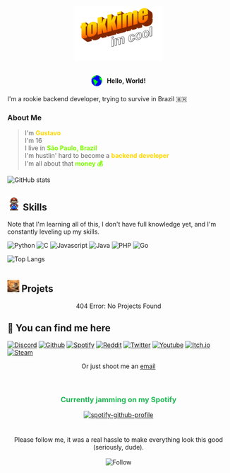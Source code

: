 
<p align="center">
  <img src="images/tokkime.png" width="200">
</p>

<br>

<div style="display: flex; justify-content: center; align-items: center; margin-bottom: 20px;">
  <img src="images/Earth.gif" width="25px" style="margin-right: 10px;">
  <span><b>Hello, World!</b></span>
</div>



I'm a rookie backend developer, trying to survive in Brazil 🇧🇷

### About Me

>I'm <span style="color: #FFD700;"><b>Gustavo</b></span><br>
>I'm 16<br>
>I live in <span style="color: #7CFC00;"><b>São Paulo, Brazil</b></span><br>
>I'm hustlin' hard to become a <span style="color: #FFD700;"><b>backend developer</b></span><br>
>I'm all about that <span style="color: #7CFC00;"><b>money 💰</b></span>



![GitHub stats](https://github-readme-stats.vercel.app/api?username=tokkime&show_icons=true&hide_border=true&theme=dark)

## <img src="images/Mario_Hello_Big.gif" width="30px"> Skills
Note that I'm learning all of this, I don't have full knowledge yet, and I'm constantly leveling up my skills.

![Python](https://img.shields.io/badge/Python-3776AB?style=for-the-badge&logo=python&logoColor=white)
![C](https://img.shields.io/badge/C-00599C?style=for-the-badge&logo=c&logoColor=white)
![Javascript](https://img.shields.io/badge/JavaScript-F7DF1E?style=for-the-badge&logo=javascript&logoColor=black)
![Java](https://img.shields.io/badge/Java-ED8B00?style=for-the-badge&logo=openjdk&logoColor=white)
![PHP](https://img.shields.io/badge/PHP-777BB4?style=for-the-badge&logo=php&logoColor=white)
![Go](https://img.shields.io/badge/Go-00ADD8?style=for-the-badge&logo=go&logoColor=white)

![Top Langs](https://github-readme-stats.vercel.app/api/top-langs/?username=tokkime&theme=dark&hide_border=true)

#

## <img src="images/Cat.gif" width="27px"> Projets

<div align="center">404 Error: No Projects Found</div>



## 📍 You can find me here

[![Discord](https://img.shields.io/badge/Discord-7289DA?style=for-the-badge&logo=discord&logoColor=white)](https://discord.gg/wV2xXm3ZcB)
[![Github](https://img.shields.io/badge/GitHub-100000?style=for-the-badge&logo=github&logoColor=white)](https://github.com/tokkime)
[![Spotify](https://img.shields.io/badge/Spotify-1ED760?&style=for-the-badge&logo=spotify&logoColor=white)](https://open.spotify.com/user/31535nzkr26cnpdl24ekm3xycfpq)
[![Reddit](https://img.shields.io/badge/Reddit-FF4500?style=for-the-badge&logo=reddit&logoColor=white)](https://www.reddit.com/user/twkkime)
[![Twitter](https://img.shields.io/badge/Twitter-1DA1F2?style=for-the-badge&logo=twitter&logoColor=white)](https://twitter.com/tokkime197046)
[![Youtube](https://img.shields.io/badge/YouTube-FF0000?style=for-the-badge&logo=youtube&logoColor=white)](https://www.youtube.com/channel/UCXdwjAoueZtA9QEAgDFxdhg)
[![Itch.io](https://img.shields.io/badge/Itch.io-FA5C5C?style=for-the-badge&logo=itchdotio&logoColor=white)](https://twkkime.itch.io/)
[![Steam](https://img.shields.io/badge/Steam-000000?style=for-the-badge&logo=steam&logoColor=white)](https://steamcommunity.com/id/tokkime/)

<div align="center">
  Or just shoot me an <a href="mailto:tu9jomx4@duck.com">email</a>
</div>


<br>

#

<div align="center">
  <h3 style="color: #1DB954;">Currently jamming on my Spotify</h3>
  <a href="https://spotify-github-profile.vercel.app/api/view?uid=31535nzkr26cnpdl24ekm3xycfpq&redirect=true">
    <img src="https://spotify-github-profile.vercel.app/api/view?uid=31535nzkr26cnpdl24ekm3xycfpq&cover_image=true&theme=compact&show_offline=true&background_color=121212&interchange=false" alt="spotify-github-profile">
  </a>
</div>

#

<div align="center">Please follow me, it was a real hassle to make everything look this good (seriously, dude).</div>

<br>
<div align="center">
  <img src="https://img.shields.io/github/followers/tokkime.svg?style=social&label=Follow&maxAge=2592000" alt="Follow">
</div>
